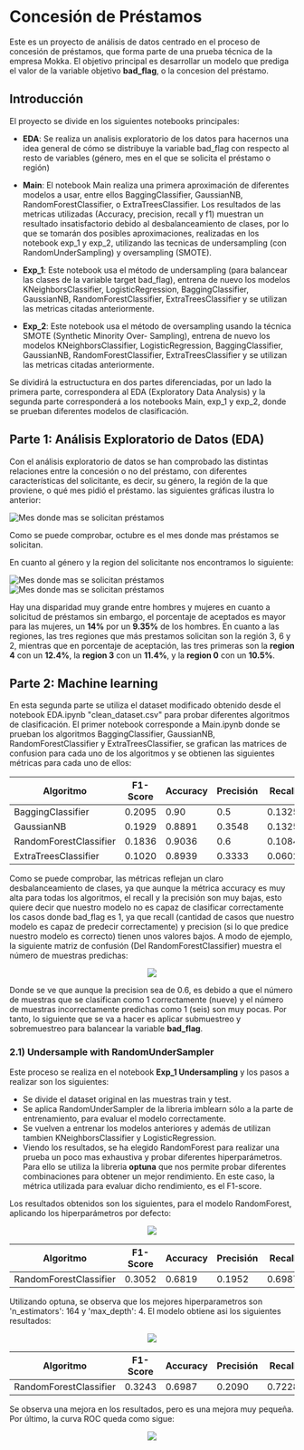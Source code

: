 # Concesión de Préstamos

Este es un proyecto de análisis de datos centrado en el proceso de concesión de préstamos, que forma parte de una prueba técnica de la empresa Mokka. El objetivo principal es desarrollar un modelo que prediga el valor de la variable objetivo **bad_flag**, o la concesion del préstamo.

## Introducción

El proyecto se divide en los siguientes notebooks principales: 

- **EDA**: Se realiza un analisis exploratorio de los datos para hacernos una idea general de cómo se distribuye la variable bad_flag con respecto al resto de variables (género, mes en el que se solicita el préstamo o región)

- **Main**: El notebook Main realiza una primera aproximación de diferentes modelos a usar, entre ellos BaggingClassifier, GaussianNB, RandomForestClassifier, o ExtraTreesClassifier. Los resultados de las metricas utilizadas (Accuracy, precision, recall y f1) muestran un resultado insatisfactorio debido al desbalanceamiento de clases, por lo que se tomarán dos posibles aproximaciones, realizadas en los notebook exp_1 y exp_2, utilizando las tecnicas de undersampling (con RandomUnderSampling) y oversampling (SMOTE).

- **Exp_1**: Este notebook usa el método de undersampling (para balancear las clases de la variable target bad_flag), entrena de nuevo los modelos KNeighborsClassifier, LogisticRegression, BaggingClassifier, GaussianNB, RandomForestClassifier, ExtraTreesClassifier y se utilizan las metricas citadas anteriormente.

- **Exp_2**: Este notebook usa el método de oversampling usando la técnica SMOTE (Synthetic Minority Over- Sampling), entrena de nuevo los modelos KNeighborsClassifier, LogisticRegression, BaggingClassifier, GaussianNB, RandomForestClassifier, ExtraTreesClassifier y se utilizan las metricas citadas anteriormente.

Se dividirá la estructuctura en dos partes diferenciadas, por un lado la primera parte, correspondera al EDA (Exploratory Data Analysis) y la segunda parte corresponderá a los notebooks Main, exp_1 y exp_2, donde se prueban diferentes modelos de clasificación.

## Parte 1: Análisis Exploratorio de Datos (EDA)

Con el análisis exploratorio de datos se han comprobado las distintas relaciones entre la concesión o no del préstamo, con diferentes características del solicitante, es decir, su género, la región de la que proviene, o qué mes pidió el préstamo. las siguientes gráficas ilustra lo anterior:

![Mes donde mas se solicitan préstamos](img/EDA/month.png)

Como se puede comprobar, octubre es el mes donde mas préstamos se solicitan.

En cuanto al género y la region del solicitante nos encontramos lo siguiente:

![Mes donde mas se solicitan préstamos](img/EDA/genre.png)
![Mes donde mas se solicitan préstamos](img/EDA/region.png)


Hay una disparidad muy grande entre hombres y mujeres en cuanto a solicitud de préstamos sin embargo, el porcentaje de aceptados es mayor para las mujeres, un **14%** por un **9.35%** de los hombres. En cuanto a las regiones, las tres regiones que más prestamos solicitan son la región 3, 6 y 2, mientras que en porcentaje de aceptación, las tres primeras son la **region 4** con un **12.4%**, la **region 3** con un **11.4%**, y la **region 0** con un **10.5%**.


## Parte 2: Machine learning

En esta segunda parte se utiliza el dataset modificado obtenido desde el notebook EDA.ipynb "clean_dataset.csv" para probar diferentes algoritmos de clasificación. El primer notebook corresponde a Main.ipynb donde se prueban los algoritmos BaggingClassifier, GaussianNB, RandomForestClassifier y ExtraTreesClassifier, se grafican las matrices de confusion para cada uno de los algoritmos y se obtienen las siguientes métricas para cada uno de ellos: 

| Algoritmo             | F1-Score  | Accuracy  | Precisión | Recall    |
|-----------------------|-----------|-----------|-----------|-----------|
| BaggingClassifier     | 0.2095     | 0.90      | 0.5      |0.1325      |
| GaussianNB            | 0.1929      | 0.8891      | 0.3548      | 0.1325      |
| RandomForestClassifier| 0.1836      | 0.9036      | 0.6      | 0.1084      |
| ExtraTreesClassifier  | 0.1020      | 0.8939      | 0.3333      | 0.0602      |

Como se puede comprobar, las métricas reflejan un claro desbalanceamiento de clases, ya que aunque la métrica accuracy es muy alta para todas los algoritmos, el recall y la precisión son muy bajas, esto quiere decir que nuestro modelo no es capaz de clasificar correctamente los casos donde bad_flag es 1, ya que recall (cantidad de casos que nuestro modelo es capaz de predecir correctamente) y precision (si lo que predice nuestro modelo es correcto) tienen unos valores bajos. A modo de ejemplo, la siguiente matriz de confusión (Del RandomForestClassifier) muestra el número de muestras predichas:

<p align="center">
  <img src="img/main/randomforestclas_cm.png" />
</p>

Donde se ve que aunque la precision sea de 0.6, es debido a que el número de muestras que se clasifican como 1 correctamente (nueve) y el número de muestras incorrectamente predichas como 1 (seis) son muy pocas. Por tanto, lo siguiente que se va a hacer es aplicar submuestreo y sobremuestreo para balancear la variable **bad_flag**.

### 2.1) Undersample with RandomUnderSampler

Este proceso se realiza en el notebook **Exp_1 Undersampling** y los pasos a realizar son los siguientes:
- Se divide el dataset original en las muestras train y test.
- Se aplica RandomUnderSampler de la libreria imblearn sólo a la parte de entrenamiento, para evaluar el modelo correctamente.
- Se vuelven a entrenar los modelos anteriores y además de utilizan tambien KNeighborsClassifier y LogisticRegression.
- Viendo los resultados, se ha elegido RandomForest para realizar una prueba un poco mas exhaustiva y probar diferentes hiperparámetros. Para ello se utiliza la libreria **optuna** que nos permite probar diferentes combinaciones para obtener un mejor rendimiento. En este caso, la métrica utilizada para evaluar dicho rendimiento, es el F1-score.

Los resultados obtenidos son los siguientes, para el modelo RandomForest, aplicando los hiperparámetros por defecto:  

<p align="center">
  <img src="img/exp1/rand_for_sinoptuna.png" />
</p>


| Algoritmo             | F1-Score  | Accuracy  | Precisión | Recall    |
|-----------------------|-----------|-----------|-----------|-----------|
| RandomForestClassifier| 0.3052      | 0.6819      | 0.1952      | 0.6987      |

Utilizando optuna, se observa que los mejores hiperparametros son 'n_estimators': 164 y 'max_depth': 4. El modelo obtiene asi los siguientes resultados:

<p align="center">
  <img src="img/exp1/rand_for_conoptuna.png" />
</p>

| Algoritmo             | F1-Score  | Accuracy  | Precisión | Recall    |
|-----------------------|-----------|-----------|-----------|-----------|
| RandomForestClassifier| 0.3243      | 0.6987      | 0.2090      | 0.7228      |

Se observa una mejora en los resultados, pero es una mejora muy pequeña. Por último, la curva ROC queda como sigue: 

<p align="center">
  <img src="img/exp1/curva_ROC.png" />
</p>
